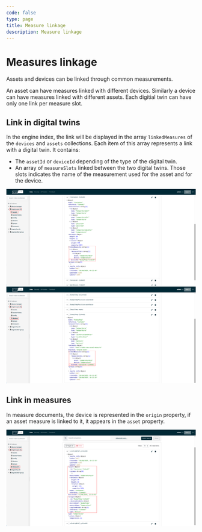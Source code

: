 ```yaml
---
code: false
type: page
title: Measure linkage
description: Measure linkage
---
```


# Measures linkage

Assets and devices can be linked through common measurements.

An asset can have measures linked with different devices. Similarly a device can have measures linked with different assets. Each digitial twin can have only one link per measure slot.

## Link in digital twins

In the engine index, the link will be displayed in the array `linkedMeasures` of the `devices` and `assets` collections. Each item of this array represents a link with a digital twin. It contains:
- The `assetId` or `deviceId` depending of the type of the digital twin.
- An array of `measureSlots` linked between the two digital twins. Those slots indicates the name of the measurement used for the asset and for the device.

![Linkage in asset](./measure-linkage-asset.png)
![Linkage in device](./measure-linkage-device.png)


## Link in measures

In measure documents, the device is represented in the `origin` property, if an asset measure is linked to it, it appears in the `asset` property.

![Linkage in measure](./measure-linkage-measure.png)
